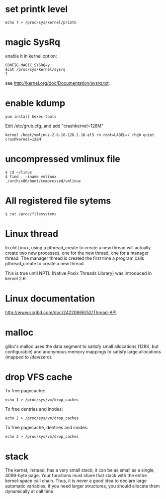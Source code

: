 # set printk level

    echo 7 > /proc/sys/kernel/printk

# magic SysRq
enable it in kernel option:

    CONFIG_MAGIC_SYSRQ=y
    $cat /proc/sys/kernel/sysrq 
    1

see http://kernel.org/doc/Documentation/sysrq.txt.

# enable kdump

    yum install kexec-tools

Edit /etc/grub.cfg, and add "crashkernel=128M"

    kernel /boot/vmlinuz-2.6.18-128.1.16.el5 ro root=LABEL=/ rhgb quiet crashkernel=128M

# uncompressed vmlinux file

    $ cd ~/linux
    $ find . -iname vmlinux
    ./arch/x86/boot/compressed/vmlinux

# All registered file sytems

    $ cat /proc/filesystems

# Linux thread
In old Linux, using a pthread_create to create a new thread will actually
create two new processes, one for the new thread, one for a manager thread. The
manager thread is created the first time a program calls pthread_create to
create a new thread.

This is true until NPTL (Native Posix Threads Library) was introduced in kernel
2.6.

# Linux documentation
http://www.scribd.com/doc/24220666/52/Thread-API

# malloc
glibc's malloc uses the data segment to satisfy small allocations (128K, but
configurable) and anonymous memory mappings to satisfy large allocations
(mapped to /dev/zero).

# drop VFS cache
To free pagecache:

    echo 1 > /proc/sys/vm/drop_caches

To free dentries and inodes:

    echo 2 > /proc/sys/vm/drop_caches

To free pagecache, dentries and inodes:

    echo 3 > /proc/sys/vm/drop_caches

# stack
The kernel, instead, has a very small stack; it can be as small as a
single, 4096-byte page. Your functions must share that stack with the
entire kernel-space call chain. Thus, it is never a good idea to declare
large automatic variables; if you need larger structures, you should
allocate them dynamically at call time.
